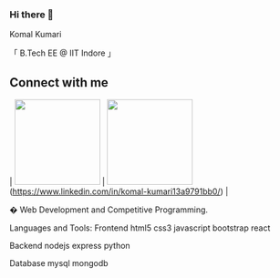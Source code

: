 ### Hi there 👋
Komal Kumari

「 B.Tech EE @ IIT Indore 」

## Connect with me

| <img src="https://cdn1.iconfinder.com/data/icons/google-s-logo/150/Google_Icons-02-512.png" width="150"> | <img src="https://encrypted-tbn0.gstatic.com/images?q=tbn:ANd9GcRCkXmfBdk6LaaNBLBMOP_rHm_iyauDLDDZFw&usqp=CAU" width="150">(https://www.linkedin.com/in/komal-kumari13a9791bb0/) |


<!--  -[![Linkedin](https://encrypted-tbn0.gstatic.com/images?q=tbn:ANd9GcToywvbbhtpmy65PjfFqYFOOcGKDe1lNkNCjKgki_J8qHIytBFnYAKmmEbApQGQ5j_hBQk&usqp=CAU)](https://www.linkedin.com/in/komal-kumari13a9791bb0/)
 -[![Gmail](https://cdn1.iconfinder.com/data/icons/google-s-logo/150/Google_Icons-02-512.png)](komalsah342@gmail.com)
 -->
� Web Development and Competitive Programming.

Languages and Tools:
Frontend
html5 css3 javascript bootstrap react

Backend
nodejs express python 

Database
mysql mongodb


<!--
**komalsah003/komalsah003** is a ✨ _special_ ✨ repository because its `README.md` (this file) appears on your GitHub profile.

Here are some ideas to get you started:

- 🔭 I’m currently working on ...
- 🌱 I’m currently learning ...
- 👯 I’m looking to collaborate on ...
- 🤔 I’m looking for help with ...
- 💬 Ask me about ...
- 📫 How to reach me: ...
- 😄 Pronouns: ...
- ⚡ Fun fact: ...
-->
